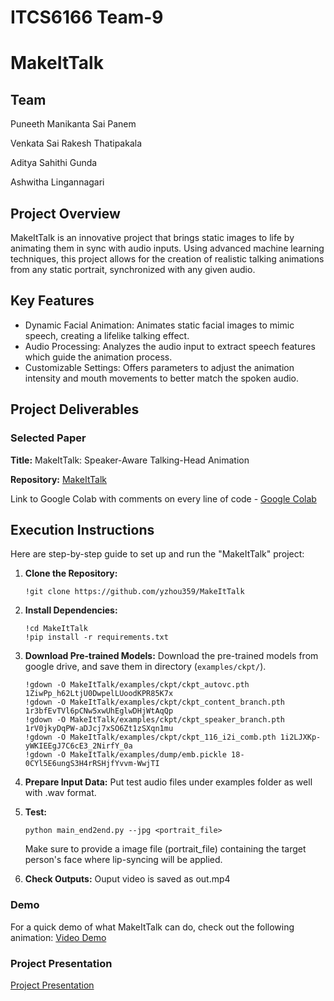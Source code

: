 # ITCS6166 Team-9
# MakeItTalk

## Team
Puneeth Manikanta Sai Panem​

Venkata Sai Rakesh Thatipakala ​

Aditya Sahithi Gunda​

Ashwitha Lingannagari​

## Project Overview
MakeItTalk is an innovative project that brings static images to life by animating them in sync with audio inputs. Using advanced machine learning techniques, this project allows for the creation of realistic talking animations from any static portrait, synchronized with any given audio.

## Key Features
- Dynamic Facial Animation: Animates static facial images to mimic speech, creating a lifelike talking effect.
- Audio Processing: Analyzes the audio input to extract speech features which guide the animation process.
- Customizable Settings: Offers parameters to adjust the animation intensity and mouth movements to better match the spoken audio.

## Project Deliverables
### Selected Paper
**Title:** MakeItTalk: Speaker-Aware Talking-Head Animation

**Repository:** [MakeItTalk](https://github.com/yzhou359/MakeItTalk)

Link to Google Colab with comments on every line of code - [Google Colab](https://colab.research.google.com/drive/1xsUl9pXBztPLdndlm34ed6r-yjN1SRvI?usp=share_link)

## Execution Instructions
Here are step-by-step guide to set up and run the "MakeItTalk" project:

1. **Clone the Repository:**
   ```
   !git clone https://github.com/yzhou359/MakeItTalk
   ```
  
2. **Install Dependencies:**
   ```
   !cd MakeItTalk
   !pip install -r requirements.txt
   ```
   
3. **Download Pre-trained Models:**
   Download the pre-trained models from google drive, and save them in directory (`examples/ckpt/`).
   ```
   !gdown -O MakeItTalk/examples/ckpt/ckpt_autovc.pth 1ZiwPp_h62LtjU0DwpelLUoodKPR85K7x
   !gdown -O MakeItTalk/examples/ckpt/ckpt_content_branch.pth 1r3bfEvTVl6pCNw5xwUhEglwDHjWtAqQp
   !gdown -O MakeItTalk/examples/ckpt/ckpt_speaker_branch.pth 1rV0jkyDqPW-aDJcj7xSO6Zt1zSXqn1mu
   !gdown -O MakeItTalk/examples/ckpt/ckpt_116_i2i_comb.pth 1i2LJXKp-yWKIEEgJ7C6cE3_2NirfY_0a
   !gdown -O MakeItTalk/examples/dump/emb.pickle 18-0CYl5E6ungS3H4rRSHjfYvvm-WwjTI
   ```
   
4. **Prepare Input Data:**
   Put test audio files under examples folder as well with .wav format.


5. **Test:**
   ```
   python main_end2end.py --jpg <portrait_file>
   ```
   Make sure to provide a image file (portrait_file) containing the target person's face where lip-syncing will be applied.

6. **Check Outputs:**
   Ouput video is saved as out.mp4

### Demo
For a quick demo of what MakeItTalk can do, check out the following animation: [Video Demo](https://drive.google.com/file/d/1eDbBIVTLXY-NStbOjBOazZIBVKIV4M7X/view?usp=sharing)

### Project Presentation
[Project Presentation](https://docs.google.com/presentation/d/1pufIkySKLu1pQss6zeeFqnQeNVlBNPDx/edit#slide=id.g2d9bf514666_1_8)
